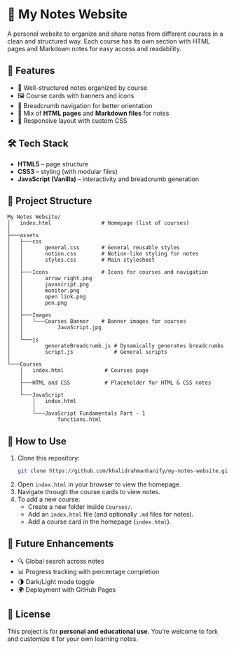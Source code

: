 # 📘 My Notes Website

A personal website to organize and share notes from different courses in a clean and structured way. Each course has its own section with HTML pages and Markdown notes for easy access and readability.  

## 🚀 Features  
- 📂 Well-structured notes organized by course  
- 🖼️ Course cards with banners and icons  
- 📑 Breadcrumb navigation for better orientation  
- 📝 Mix of **HTML pages** and **Markdown files** for notes  
- 🎨 Responsive layout with custom CSS  

## 🛠️ Tech Stack  
- **HTML5** – page structure  
- **CSS3** – styling (with modular files)  
- **JavaScript (Vanilla)** – interactivity and breadcrumb generation  

## 📂 Project Structure  
```
My Notes Website/
│   index.html                # Homepage (list of courses)
│
├───assets
│   ├───css
│   │       general.css       # General reusable styles
│   │       notion.css        # Notion-like styling for notes
│   │       styles.css        # Main stylesheet
│   │
│   ├───Icons                 # Icons for courses and navigation
│   │       arrow_right.png
│   │       javascript.png
│   │       monitor.png
│   │       open link.png
│   │       pen.png
│   │
│   ├───Images
│   │   └───Courses Banner    # Banner images for courses
│   │           JavaScript.jpg
│   │
│   └───js
│           generateBreadcrumb.js # Dynamically generates breadcrumbs
│           script.js             # General scripts
│
└───Courses
    │   index.html             # Courses page
    │
    ├───HTML and CSS           # Placeholder for HTML & CSS notes
    │
    └───JavaScript
        │   index.html
        │
        └───JavaScript Fundamentals Part - 1
                functions.html
```

## 📖 How to Use  
1. Clone this repository:  
   ```bash
   git clone https://github.com/khalidrahmanhanify/my-notes-website.git
   ```
2. Open `index.html` in your browser to view the homepage.  
3. Navigate through the course cards to view notes.  
4. To add a new course:  
   - Create a new folder inside `Courses/`.  
   - Add an `index.html` file (and optionally `.md` files for notes).  
   - Add a course card in the homepage (`index.html`).  

## 📌 Future Enhancements  
- 🔍 Global search across notes  
- 📊 Progress tracking with percentage completion  
- 🌗 Dark/Light mode toggle  
- 🌍 Deployment with GitHub Pages  

## 📜 License  
This project is for **personal and educational use**. You’re welcome to fork and customize it for your own learning notes.  
